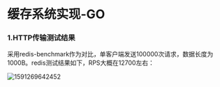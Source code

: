 # 						缓存系统实现-GO

### 1.HTTP传输测试结果

采用redis-benchmark作为对比，单客户端发送100000次请求，数据长度为1000B。redis测试结果如下，RPS大概在12700左右：

![1591269642452](./src/doc/http-redis.png)


